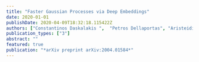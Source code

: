 ```yaml
---
title: "Faster Gaussian Processes via Deep Embeddings"
date: 2020-01-01
publishDate: 2020-04-09T18:32:18.115422Z
authors: ["Constantinos Daskalakis ",  "Petros Dellaportas", "Aristeidis Panos"]
publication_types: ["3"]
abstract: ""
featured: true
publication: "*arXiv preprint arXiv:2004.01584*"
---
```


